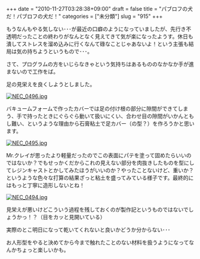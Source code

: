 +++
date = "2010-11-27T03:28:38+09:00"
draft = false
title = "パブロフの犬だ！パブロフの犬だ！"
categories = ["未分類"]
slug = "915"
+++

もうなんもやる気しない･･･が最近の口癖のようになっていましたが、先行き不透明だったことの終わりがなんとなく見えてきて気が楽になったようす。休日も潰してストレスを溜め込みに行くなんて碌なことじゃあないよ！という主張も結局は気の持ちようというもので･･･。

さて、プログラムの方をいじらなきゃという気持ちはあるもののなかなか手が進まないので工作をば。

足の見栄えを良くしようとしました。

<a href="/images/robogirl/fig/NEC_0496.jpg"><img src="/images/robogirl/fig/NEC_0496s.jpg" alt="NEC_0496.jpg" border="0"   /></a>

バキュームフォームで作ったカバーでは足の付け根の部分に隙間ができてしまう、手で持ったときにぐらぐら動いて扱いにくい、合わせ目の隙間がいかんともし難い、というような理由から石膏粘土で足カバー（の型？）を作ろうかと思います。

<a href="/images/robogirl/fig/NEC_0495.jpg"><img src="/images/robogirl/fig/NEC_0495s.jpg" alt="NEC_0495.jpg" border="0"   /></a>

Mr.クレイが思ったより軽量だったのでこの表面にパテを塗って固めたらいいのではないか？でもせっかくだからこれの見えない部分を肉抜きしたものを型にしてレジンキャストとかしてみたほうがいいのか？やったことないけど、重いか？というような色々な打算の結果ざっと粘土を盛ってみている様子です。最終的にはもっと丁寧に造形しないとね！

<a href="/images/robogirl/fig/NEC_0494.jpg"><img src="/images/robogirl/fig/NEC_0494s.jpg" alt="NEC_0494.jpg" border="0"   /></a>

見栄えが悪いけどこういう過程を残しておくのが製作記というものではないでしょうかっ！？（目をカッと見開いている）

実際のとこ明日になって乾いてくれないと良いかどうか分からない･･･

お人形型をやると決めてから今まで触れたことのない材料を扱うようになってなんかちょっと楽しいかも。

